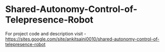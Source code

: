 # Shared-Autonomy-Control-of-Telepresence-Robot

For project code and description visit - https://sites.google.com/site/ankitsaini0010/shared-autonomy-control-of-telepresence-robot
